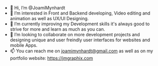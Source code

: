 - 👋 Hi, I’m @JoamiMynhardt
- 👀 I’m interested in Front and Backend developing, Video editing and animation as well as UX/UI Designing.
- 🌱 I’m currently improving my Development skills it's always good to strive for more and learn as much as you can.
- 💞️ I’m looking to collaborate on more development projects and designing unique and user freindly user interfaces for websites and mobile Apps.
- 📫 You can reach me on joamimynhardt@gmail.com as well as on my portfolio website: https://jmgraphix.com

<!---
JoamiMynhardt/JoamiMynhardt is a ✨ special ✨ repository because its `README.md` (this file) appears on your GitHub profile.
You can click the Preview link to take a look at your changes.
--->
